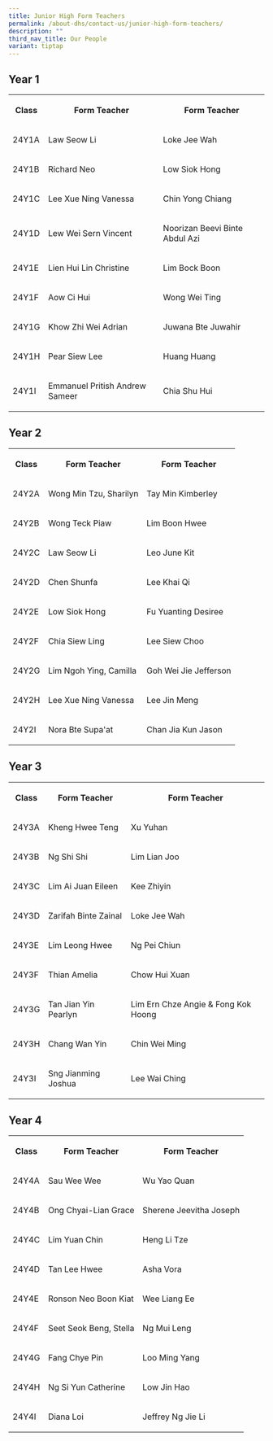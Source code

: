 ```yaml
---
title: Junior High Form Teachers
permalink: /about-dhs/contact-us/junior-high-form-teachers/
description: ""
third_nav_title: Our People
variant: tiptap
---
```

<h2>Year 1</h2><table><tbody><tr><th rowspan="1" colspan="1"><p>Class</p></th><th rowspan="1" colspan="1"><p>Form Teacher</p></th><th rowspan="1" colspan="1"><p>Form Teacher</p></th></tr><tr><td rowspan="1" colspan="1"><p>24Y1A</p></td><td rowspan="1" colspan="1"><p>Law Seow Li</p></td><td rowspan="1" colspan="1"><p>Loke Jee Wah</p></td></tr><tr><td rowspan="1" colspan="1"><p>24Y1B</p></td><td rowspan="1" colspan="1"><p>Richard Neo</p></td><td rowspan="1" colspan="1"><p>Low Siok Hong</p></td></tr><tr><td rowspan="1" colspan="1"><p>24Y1C</p></td><td rowspan="1" colspan="1"><p>Lee Xue Ning Vanessa</p></td><td rowspan="1" colspan="1"><p>Chin Yong Chiang</p></td></tr><tr><td rowspan="1" colspan="1"><p>24Y1D</p></td><td rowspan="1" colspan="1"><p>Lew Wei Sern Vincent</p></td><td rowspan="1" colspan="1"><p>Noorizan Beevi Binte Abdul Azi</p></td></tr><tr><td rowspan="1" colspan="1"><p>24Y1E</p></td><td rowspan="1" colspan="1"><p>Lien Hui Lin Christine</p></td><td rowspan="1" colspan="1"><p>Lim Bock Boon</p></td></tr><tr><td rowspan="1" colspan="1"><p>24Y1F</p></td><td rowspan="1" colspan="1"><p>Aow Ci Hui</p></td><td rowspan="1" colspan="1"><p>Wong Wei Ting</p></td></tr><tr><td rowspan="1" colspan="1"><p>24Y1G</p></td><td rowspan="1" colspan="1"><p>Khow Zhi Wei Adrian</p></td><td rowspan="1" colspan="1"><p>Juwana Bte Juwahir</p></td></tr><tr><td rowspan="1" colspan="1"><p>24Y1H</p></td><td rowspan="1" colspan="1"><p>Pear Siew Lee</p></td><td rowspan="1" colspan="1"><p>Huang Huang</p></td></tr><tr><td rowspan="1" colspan="1"><p>24Y1I</p></td><td rowspan="1" colspan="1"><p>Emmanuel Pritish Andrew Sameer</p></td><td rowspan="1" colspan="1"><p>Chia Shu Hui</p></td></tr></tbody></table><h2>Year 2</h2><table><tbody><tr><th rowspan="1" colspan="1"><p>Class</p></th><th rowspan="1" colspan="1"><p>Form Teacher</p></th><th rowspan="1" colspan="1"><p>Form Teacher</p></th></tr><tr><td rowspan="1" colspan="1"><p>24Y2A</p></td><td rowspan="1" colspan="1"><p>Wong Min Tzu, Sharilyn</p></td><td rowspan="1" colspan="1"><p>Tay Min Kimberley</p></td></tr><tr><td rowspan="1" colspan="1"><p>24Y2B</p></td><td rowspan="1" colspan="1"><p>Wong Teck Piaw</p></td><td rowspan="1" colspan="1"><p>Lim Boon Hwee</p></td></tr><tr><td rowspan="1" colspan="1"><p>24Y2C</p></td><td rowspan="1" colspan="1"><p>Law Seow Li</p></td><td rowspan="1" colspan="1"><p>Leo June Kit</p></td></tr><tr><td rowspan="1" colspan="1"><p>24Y2D</p></td><td rowspan="1" colspan="1"><p>Chen Shunfa</p></td><td rowspan="1" colspan="1"><p>Lee Khai Qi</p></td></tr><tr><td rowspan="1" colspan="1"><p>24Y2E</p></td><td rowspan="1" colspan="1"><p>Low Siok Hong</p></td><td rowspan="1" colspan="1"><p>Fu Yuanting Desiree</p></td></tr><tr><td rowspan="1" colspan="1"><p>24Y2F</p></td><td rowspan="1" colspan="1"><p>Chia Siew Ling</p></td><td rowspan="1" colspan="1"><p>Lee Siew Choo</p></td></tr><tr><td rowspan="1" colspan="1"><p>24Y2G</p></td><td rowspan="1" colspan="1"><p>Lim Ngoh Ying, Camilla</p></td><td rowspan="1" colspan="1"><p>Goh Wei Jie Jefferson</p></td></tr><tr><td rowspan="1" colspan="1"><p>24Y2H</p></td><td rowspan="1" colspan="1"><p>Lee Xue Ning Vanessa</p></td><td rowspan="1" colspan="1"><p>Lee Jin Meng</p></td></tr><tr><td rowspan="1" colspan="1"><p>24Y2I</p></td><td rowspan="1" colspan="1"><p>Nora Bte Supa'at</p></td><td rowspan="1" colspan="1"><p>Chan Jia Kun Jason</p></td></tr></tbody></table><h2>Year 3</h2><table><tbody><tr><th rowspan="1" colspan="1"><p>Class</p></th><th rowspan="1" colspan="1"><p>Form Teacher</p></th><th rowspan="1" colspan="1"><p>Form Teacher</p></th></tr><tr><td rowspan="1" colspan="1"><p>24Y3A</p></td><td rowspan="1" colspan="1"><p>Kheng Hwee Teng</p></td><td rowspan="1" colspan="1"><p>Xu Yuhan</p></td></tr><tr><td rowspan="1" colspan="1"><p>24Y3B</p></td><td rowspan="1" colspan="1"><p>Ng Shi Shi</p></td><td rowspan="1" colspan="1"><p>Lim Lian Joo</p></td></tr><tr><td rowspan="1" colspan="1"><p>24Y3C</p></td><td rowspan="1" colspan="1"><p>Lim Ai Juan Eileen</p></td><td rowspan="1" colspan="1"><p>Kee Zhiyin</p></td></tr><tr><td rowspan="1" colspan="1"><p>24Y3D</p></td><td rowspan="1" colspan="1"><p>Zarifah Binte Zainal</p></td><td rowspan="1" colspan="1"><p>Loke Jee Wah</p></td></tr><tr><td rowspan="1" colspan="1"><p>24Y3E</p></td><td rowspan="1" colspan="1"><p>Lim Leong Hwee</p></td><td rowspan="1" colspan="1"><p>Ng Pei Chiun</p></td></tr><tr><td rowspan="1" colspan="1"><p>24Y3F</p></td><td rowspan="1" colspan="1"><p>Thian Amelia</p></td><td rowspan="1" colspan="1"><p>Chow Hui Xuan</p></td></tr><tr><td rowspan="1" colspan="1"><p>24Y3G</p></td><td rowspan="1" colspan="1"><p>Tan Jian Yin Pearlyn</p></td><td rowspan="1" colspan="1"><p>Lim Ern Chze Angie &amp; Fong Kok Hoong</p></td></tr><tr><td rowspan="1" colspan="1"><p>24Y3H</p></td><td rowspan="1" colspan="1"><p>Chang Wan Yin</p></td><td rowspan="1" colspan="1"><p>Chin Wei Ming</p></td></tr><tr><td rowspan="1" colspan="1"><p>24Y3I</p></td><td rowspan="1" colspan="1"><p>Sng Jianming Joshua</p></td><td rowspan="1" colspan="1"><p>Lee Wai Ching</p></td></tr></tbody></table><h2>Year 4</h2><table><tbody><tr><th rowspan="1" colspan="1"><p>Class</p></th><th rowspan="1" colspan="1"><p>Form Teacher</p></th><th rowspan="1" colspan="1"><p>Form Teacher</p></th></tr><tr><td rowspan="1" colspan="1"><p>24Y4A</p></td><td rowspan="1" colspan="1"><p>Sau Wee Wee</p></td><td rowspan="1" colspan="1"><p>Wu Yao Quan</p></td></tr><tr><td rowspan="1" colspan="1"><p>24Y4B</p></td><td rowspan="1" colspan="1"><p>Ong Chyai-Lian Grace</p></td><td rowspan="1" colspan="1"><p>Sherene Jeevitha Joseph</p></td></tr><tr><td rowspan="1" colspan="1"><p>24Y4C</p></td><td rowspan="1" colspan="1"><p>Lim Yuan Chin</p></td><td rowspan="1" colspan="1"><p>Heng Li Tze</p></td></tr><tr><td rowspan="1" colspan="1"><p>24Y4D</p></td><td rowspan="1" colspan="1"><p>Tan Lee Hwee</p></td><td rowspan="1" colspan="1"><p>Asha Vora</p></td></tr><tr><td rowspan="1" colspan="1"><p>24Y4E</p></td><td rowspan="1" colspan="1"><p>Ronson Neo Boon Kiat</p></td><td rowspan="1" colspan="1"><p>Wee Liang Ee</p></td></tr><tr><td rowspan="1" colspan="1"><p>24Y4F</p></td><td rowspan="1" colspan="1"><p>Seet Seok Beng, Stella</p></td><td rowspan="1" colspan="1"><p>Ng Mui Leng</p></td></tr><tr><td rowspan="1" colspan="1"><p>24Y4G</p></td><td rowspan="1" colspan="1"><p>Fang Chye Pin</p></td><td rowspan="1" colspan="1"><p>Loo Ming Yang</p></td></tr><tr><td rowspan="1" colspan="1"><p>24Y4H</p></td><td rowspan="1" colspan="1"><p>Ng Si Yun Catherine</p></td><td rowspan="1" colspan="1"><p>Low Jin Hao</p></td></tr><tr><td rowspan="1" colspan="1"><p>24Y4I</p></td><td rowspan="1" colspan="1"><p>Diana Loi</p></td><td rowspan="1" colspan="1"><p>Jeffrey Ng Jie Li</p></td></tr></tbody></table><p></p>